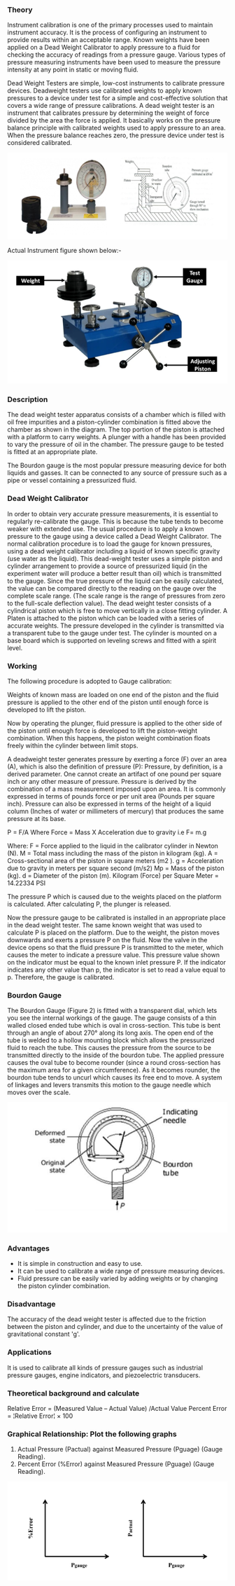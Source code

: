 
### Theory

Instrument calibration is one of the primary processes used to maintain instrument accuracy. It is the process of configuring an instrument to provide results within an acceptable range. Known weights have been applied on a Dead Weight Calibrator to apply pressure to a fluid for checking the accuracy of readings from a pressure gauge. Various types of pressure measuring instruments have been used to measure the pressure intensity at any point in static or moving fluid.

Dead Weight Testers are simple, low-cost instruments to calibrate pressure devices. Deadweight testers use calibrated weights to apply known pressures to a device under test for a simple and cost-effective solution that covers a wide range of pressure calibrations. A dead weight tester is an instrument that calibrates pressure by determining the weight of force divided by the area the force is applied. It basically works on the pressure balance principle with calibrated weights used to apply pressure to an area. When the pressure balance reaches zero, the pressure device under test is considered calibrated. 

![1](images/figure1.PNG)

Actual Instrument figure shown below:- 

![2](images/figure2.PNG)

### Description

The dead weight tester apparatus consists of a chamber which is filled with oil free impurities and a piston-cylinder combination is fitted above the chamber as shown in the diagram. The top portion of the piston is attached with a platform to carry weights. A plunger with a handle has been provided to vary the pressure of oil in the chamber. The pressure gauge to be tested is fitted at an appropriate plate.

The Bourdon gauge is the most popular pressure measuring device for both liquids and gasses. It can be connected to any source of pressure such as a pipe or vessel containing a pressurized fluid.

### Dead Weight Calibrator

In order to obtain very accurate pressure measurements, it is essential to regularly re-calibrate the gauge. This is because the tube tends to become weaker with extended use. The usual procedure is to apply a known pressure to the gauge using a device called a Dead Weight Calibrator. The normal calibration procedure is to load the gauge for known pressures, using a dead weight calibrator including a liquid of known specific gravity (use water as the liquid). This dead-weight tester uses a simple piston and cylinder arrangement to provide a source of pressurized liquid (in the experiment water will produce a better result than oil) which is transmitted to the gauge. Since the true pressure of the liquid can be easily calculated, the value can be compared directly to the reading on the gauge over the complete scale range. (The scale range is the range of pressures from zero to the full-scale deflection value). The dead weight tester consists of a cylindrical piston which is free to move vertically in a close fitting cylinder. A Platen is attached to the piston which can be loaded with a series of accurate weights. The pressure developed in the cylinder is transmitted via a transparent tube to the gauge under test. The cylinder is mounted on a base board which is supported on leveling screws and fitted with a spirit level.

### Working 

The following procedure is adopted to Gauge calibration:

Weights of known mass are loaded on one end of the piston and the fluid pressure is applied to the other end of the piston until enough force is developed to lift the piston.

Now by operating the plunger, fluid pressure is applied to the other side of the piston until enough force is developed to lift the piston-weight combination. When this happens, the piston weight combination floats freely within the cylinder between limit stops.

A deadweight tester generates pressure by exerting a force (F) over an area (A), which is also the definition of pressure (P): Pressure, by definition, is a derived parameter.
One cannot create an artifact of one pound per square inch or any other measure of pressure. Pressure is derived by the combination of a mass measurement imposed upon an area. It is commonly expressed in terms of pounds force or per unit area (Pounds per square inch). Pressure can also be expressed in terms of the height of a liquid column (Inches of water or millimeters of mercury) that produces the same pressure at its base.

P = F/A
Where Force = Mass X Acceleration due to gravity
i.e F= m.g 

Where:
F = Force applied to the liquid in the calibrator cylinder in Newton (N).
M = Total mass including the mass of the piston in kilogram (kg).
A = Cross-sectional area of the piston in square meters (m2 ).
g = Acceleration due to gravity in meters per square second (m/s2)
Mp = Mass of the piston (kg).
d = Diameter of the piston (m).
Kilogram (Force) per Square Meter = 14.22334 PSI

The pressure P which is caused due to the weights placed on the platform is calculated. After calculating P, the plunger is released.

Now the pressure gauge to be calibrated is installed in an appropriate place in the dead weight tester. The same known weight that was used to calculate P is placed on the platform. Due to the weight, the piston moves downwards and exerts a pressure P on the fluid. Now the valve in the device opens so that the fluid pressure P is transmitted to the meter, which causes the meter to indicate a pressure value. This pressure value shown on the indicator must be equal to the known inlet pressure P. If the indicator indicates any other value than p, the indicator is set to read a value equal to p. Therefore, the gauge is calibrated.

### Bourdon Gauge

The Bourdon Gauge (Figure 2) is fitted with a transparent dial, which lets you see the internal workings of the gauge. The gauge consists of a thin walled closed ended tube which is oval in cross-section. This tube is bent through an angle of about 270&deg;  along its long axis. The open end of the tube is welded to a hollow mounting block which allows the pressurized fluid to reach the tube. This causes the pressure from the source to be transmitted directly to the inside of the bourdon tube. The applied pressure causes the oval tube to become rounder (since a round cross-section has the maximum area for a given circumference). As it becomes rounder, the bourdon tube tends to uncurl which causes its free end to move. A system of linkages and levers transmits this motion to the gauge needle which moves over the scale.

![3](images/figure3.PNG)

### Advantages

- It is simple in construction and easy to use.
- It can be used to calibrate a wide range of pressure measuring devices.
- Fluid pressure can be easily varied by adding weights or by changing the piston cylinder combination.

### Disadvantage 

The accuracy of the dead weight tester is affected due to the friction between the piston and cylinder, and due to the uncertainty of the value of gravitational constant 'g'.

### Applications

It is used to calibrate all kinds of pressure gauges such as industrial pressure gauges, engine indicators, and piezoelectric transducers.

### Theoretical background and calculate

Relative Error = (Measured Value – Actual Value) /Actual Value
Percent Error = ¦Relative Error¦ × 100

### Graphical Relationship: Plot the following graphs

1.  Actual Pressure (Pactual) against Measured Pressure (Pguage) (Gauge Reading).
2.  Percent Error (%Error) against Measured Pressure (Pguage) (Gauge Reading).

![4](images/figure4.PNG)





